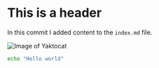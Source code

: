 # This is a header

In this commit I added content to the `index.md` file.

![Image of Yaktocat](https://octodex.github.com/images/yaktocat.png)

```bash
echo "Hello world"
```
